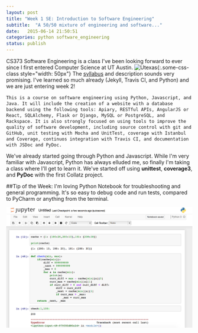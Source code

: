 ```yaml
---
layout: post
title: "Week 1 SE: Introduction to Software Engineering"
subtitle:  "A 50/50 mixture of engineering and software..."
date:   2015-06-14 21:50:51
categories: python software_engineering
status: publish
---
```


CS373 Software Engineering is a class I've been looking forward to ever since I first entered Computer Science at UT Austin. ![Utexas](https://www.utexas.edu/sites/default/files/images/Trademarked_Silhouette2.jpg ){:.some-css-class style="width: 50px"} The [syllabus](https://www.cs.utexas.edu/users/downing/cs373/) and description sounds very promising. I've learned so much already (Jekyll, Travis CI, and Python) and we are just entering week 2! 

	This is a course on software engineering using Python, Javascript, and Java. It will include the creation of a website with a database backend using the following tools: Apiary, RESTful APIs, AngularJS or React, SQLAlchemy, Flask or Django, MySQL or PostgreSQL, and Rackspace. It is also strongly focused on using tools to improve the quality of software development, including source control with git and GitHub, unit testing with Mocha and UnitTest, coverage with Istanbul and Coverage, continuos integration with Travis CI, and documentation with JSDoc and PyDoc.

We've already started going through Python and Javascript. While I'm very familiar with Javascript, Python has always elluded me, so finally I'm taking a class where I'll get to learn it. We've started off using __unittest__, __coverage3__, and __PyDoc__ with the first Collatz project. 


##Tip of the Week:
I'm loving Python Notebook for troubleshooting and general programming. It's so easy to debug code and run tests, compared to PyCharm or anything from the terminal. 

![Python Notebook](/static/python_notebook.png)